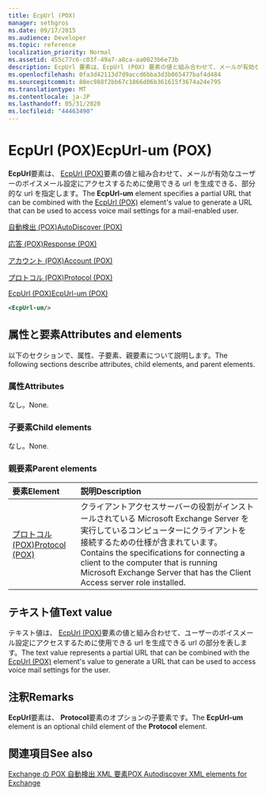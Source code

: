 ```yaml
---
title: EcpUrl (POX)
manager: sethgros
ms.date: 09/17/2015
ms.audience: Developer
ms.topic: reference
localization_priority: Normal
ms.assetid: 455c77c6-c03f-49a7-a8ca-aa0023b6e73b
description: EcpUrl 要素は、EcpUrl (POX) 要素の値と組み合わせて、メールが有効なユーザーのボイスメール設定にアクセスするために使用できる URL を生成できる、部分的な URL を指定します。
ms.openlocfilehash: 0fa3d42113d7d9accd6bba3d3b065477baf4d484
ms.sourcegitcommit: 88ec988f2bb67c1866d06b361615f3674a24e795
ms.translationtype: MT
ms.contentlocale: ja-JP
ms.lasthandoff: 05/31/2020
ms.locfileid: "44463490"
---
```

# <a name="ecpurl-um-pox"></a><span data-ttu-id="4f41d-103">EcpUrl (POX)</span><span class="sxs-lookup"><span data-stu-id="4f41d-103">EcpUrl-um (POX)</span></span>

<span data-ttu-id="4f41d-104">**EcpUrl**要素は、 [EcpUrl (POX)](ecpurl-pox.md)要素の値と組み合わせて、メールが有効なユーザーのボイスメール設定にアクセスするために使用できる url を生成できる、部分的な url を指定します。</span><span class="sxs-lookup"><span data-stu-id="4f41d-104">The **EcpUrl-um** element specifies a partial URL that can be combined with the [EcpUrl (POX)](ecpurl-pox.md) element's value to generate a URL that can be used to access voice mail settings for a mail-enabled user.</span></span> 
  
[<span data-ttu-id="4f41d-105">自動検出 (POX)</span><span class="sxs-lookup"><span data-stu-id="4f41d-105">AutoDiscover (POX)</span></span>](autodiscover-pox.md)
  
[<span data-ttu-id="4f41d-106">応答 (POX)</span><span class="sxs-lookup"><span data-stu-id="4f41d-106">Response (POX)</span></span>](response-pox.md)
  
[<span data-ttu-id="4f41d-107">アカウント (POX)</span><span class="sxs-lookup"><span data-stu-id="4f41d-107">Account (POX)</span></span>](account-pox.md)
  
[<span data-ttu-id="4f41d-108">プロトコル (POX)</span><span class="sxs-lookup"><span data-stu-id="4f41d-108">Protocol (POX)</span></span>](protocol-pox.md)
  
[<span data-ttu-id="4f41d-109">EcpUrl (POX)</span><span class="sxs-lookup"><span data-stu-id="4f41d-109">EcpUrl-um (POX)</span></span>](ecpurl-um-pox.md)
  
```XML
<EcpUrl-um/>
```

## <a name="attributes-and-elements"></a><span data-ttu-id="4f41d-110">属性と要素</span><span class="sxs-lookup"><span data-stu-id="4f41d-110">Attributes and elements</span></span>

<span data-ttu-id="4f41d-111">以下のセクションで、属性、子要素、親要素について説明します。</span><span class="sxs-lookup"><span data-stu-id="4f41d-111">The following sections describe attributes, child elements, and parent elements.</span></span>
  
### <a name="attributes"></a><span data-ttu-id="4f41d-112">属性</span><span class="sxs-lookup"><span data-stu-id="4f41d-112">Attributes</span></span>

<span data-ttu-id="4f41d-113">なし。</span><span class="sxs-lookup"><span data-stu-id="4f41d-113">None.</span></span>
  
### <a name="child-elements"></a><span data-ttu-id="4f41d-114">子要素</span><span class="sxs-lookup"><span data-stu-id="4f41d-114">Child elements</span></span>

<span data-ttu-id="4f41d-115">なし。</span><span class="sxs-lookup"><span data-stu-id="4f41d-115">None.</span></span>
  
### <a name="parent-elements"></a><span data-ttu-id="4f41d-116">親要素</span><span class="sxs-lookup"><span data-stu-id="4f41d-116">Parent elements</span></span>

|<span data-ttu-id="4f41d-117">**要素**</span><span class="sxs-lookup"><span data-stu-id="4f41d-117">**Element**</span></span>|<span data-ttu-id="4f41d-118">**説明**</span><span class="sxs-lookup"><span data-stu-id="4f41d-118">**Description**</span></span>|
|:-----|:-----|
|[<span data-ttu-id="4f41d-119">プロトコル (POX)</span><span class="sxs-lookup"><span data-stu-id="4f41d-119">Protocol (POX)</span></span>](protocol-pox.md) <br/> |<span data-ttu-id="4f41d-120">クライアントアクセスサーバーの役割がインストールされている Microsoft Exchange Server を実行しているコンピューターにクライアントを接続するための仕様が含まれています。</span><span class="sxs-lookup"><span data-stu-id="4f41d-120">Contains the specifications for connecting a client to the computer that is running Microsoft Exchange Server that has the Client Access server role installed.</span></span>  <br/> |
   
## <a name="text-value"></a><span data-ttu-id="4f41d-121">テキスト値</span><span class="sxs-lookup"><span data-stu-id="4f41d-121">Text value</span></span>

<span data-ttu-id="4f41d-122">テキスト値は、 [EcpUrl (POX)](ecpurl-pox.md)要素の値と組み合わせて、ユーザーのボイスメール設定にアクセスするために使用できる url を生成できる url の部分を表します。</span><span class="sxs-lookup"><span data-stu-id="4f41d-122">The text value represents a partial URL that can be combined with the [EcpUrl (POX)](ecpurl-pox.md) element's value to generate a URL that can be used to access voice mail settings for the user.</span></span> 
  
## <a name="remarks"></a><span data-ttu-id="4f41d-123">注釈</span><span class="sxs-lookup"><span data-stu-id="4f41d-123">Remarks</span></span>

<span data-ttu-id="4f41d-124">**EcpUrl**要素は、 **Protocol**要素のオプションの子要素です。</span><span class="sxs-lookup"><span data-stu-id="4f41d-124">The **EcpUrl-um** element is an optional child element of the **Protocol** element.</span></span> 
  
## <a name="see-also"></a><span data-ttu-id="4f41d-125">関連項目</span><span class="sxs-lookup"><span data-stu-id="4f41d-125">See also</span></span>



[<span data-ttu-id="4f41d-126">Exchange の POX 自動検出 XML 要素</span><span class="sxs-lookup"><span data-stu-id="4f41d-126">POX Autodiscover XML elements for Exchange</span></span>](pox-autodiscover-xml-elements-for-exchange.md)

